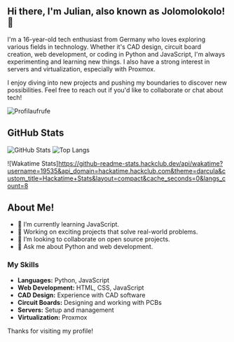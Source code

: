 ## Hi there, I'm Julian, also known as Jolomolokolo! 👋

I'm a 16-year-old tech enthusiast from Germany who loves exploring various fields in technology. Whether it's CAD design, circuit board creation, web development, or coding in Python and JavaScript, I'm always experimenting and learning new things. I also have a strong interest in servers and virtualization, especially with Proxmox.

I enjoy diving into new projects and pushing my boundaries to discover new possibilities. Feel free to reach out if you'd like to collaborate or chat about tech!

![Profilaufrufe](https://komarev.com/ghpvc/?username=jolomolokolo)

## GitHub Stats

![GitHub Stats](https://github-readme-stats.vercel.app/api?username=jolomolokolo&show_icons=true&theme=radical)
![Top Langs](https://github-readme-stats.vercel.app/api/top-langs/?username=jolomolokolo&layout=compact&theme=radical)

![Wakatime Stats]https://github-readme-stats.hackclub.dev/api/wakatime?username=19535&api_domain=hackatime.hackclub.com&theme=darcula&custom_title=Hackatime+Stats&layout=compact&cache_seconds=0&langs_count=8


<!-- ## GitHub Activity

![GitHub Activity Graph](https://activity-graph.herokuapp.com/graph?username=jolomolokolo&theme=dracula) -->

## About Me!

- 🌱 I’m currently learning JavaScript.
- 💼 Working on exciting projects that solve real-world problems.
- 👯 I’m looking to collaborate on open source projects.
- 💬 Ask me about Python and web development.

### My Skills

- **Languages:** Python, JavaScript
- **Web Development:** HTML, CSS, JavaScript
- **CAD Design:** Experience with CAD software
- **Circuit Boards:** Designing and working with PCBs
- **Servers:** Setup and management
- **Virtualization:** Proxmox

Thanks for visiting my profile!








<!--
**Jolomolokolo/jolomolokolo** is a ✨ _special_ ✨ repository because its `README.md` (this file) appears on your GitHub profile.

Here are some ideas to get you started:

- 🔭 I’m currently working on ...
- 🌱 I’m currently learning ...
- 👯 I’m looking to collaborate on ...
- 🤔 I’m looking for help with ...
- 💬 Ask me about ...
- 📫 How to reach me: ...
- 😄 Pronouns: ...
- ⚡ Fun fact: ...
-->
